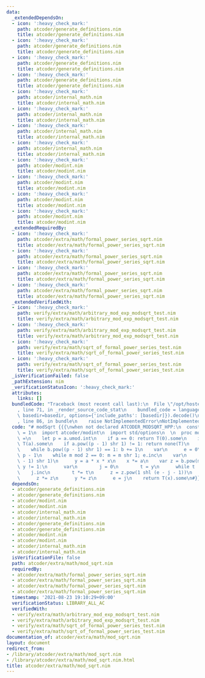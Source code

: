 ```yaml
---
data:
  _extendedDependsOn:
  - icon: ':heavy_check_mark:'
    path: atcoder/generate_definitions.nim
    title: atcoder/generate_definitions.nim
  - icon: ':heavy_check_mark:'
    path: atcoder/generate_definitions.nim
    title: atcoder/generate_definitions.nim
  - icon: ':heavy_check_mark:'
    path: atcoder/generate_definitions.nim
    title: atcoder/generate_definitions.nim
  - icon: ':heavy_check_mark:'
    path: atcoder/generate_definitions.nim
    title: atcoder/generate_definitions.nim
  - icon: ':heavy_check_mark:'
    path: atcoder/internal_math.nim
    title: atcoder/internal_math.nim
  - icon: ':heavy_check_mark:'
    path: atcoder/internal_math.nim
    title: atcoder/internal_math.nim
  - icon: ':heavy_check_mark:'
    path: atcoder/internal_math.nim
    title: atcoder/internal_math.nim
  - icon: ':heavy_check_mark:'
    path: atcoder/internal_math.nim
    title: atcoder/internal_math.nim
  - icon: ':heavy_check_mark:'
    path: atcoder/modint.nim
    title: atcoder/modint.nim
  - icon: ':heavy_check_mark:'
    path: atcoder/modint.nim
    title: atcoder/modint.nim
  - icon: ':heavy_check_mark:'
    path: atcoder/modint.nim
    title: atcoder/modint.nim
  - icon: ':heavy_check_mark:'
    path: atcoder/modint.nim
    title: atcoder/modint.nim
  _extendedRequiredBy:
  - icon: ':heavy_check_mark:'
    path: atcoder/extra/math/formal_power_series_sqrt.nim
    title: atcoder/extra/math/formal_power_series_sqrt.nim
  - icon: ':heavy_check_mark:'
    path: atcoder/extra/math/formal_power_series_sqrt.nim
    title: atcoder/extra/math/formal_power_series_sqrt.nim
  - icon: ':heavy_check_mark:'
    path: atcoder/extra/math/formal_power_series_sqrt.nim
    title: atcoder/extra/math/formal_power_series_sqrt.nim
  - icon: ':heavy_check_mark:'
    path: atcoder/extra/math/formal_power_series_sqrt.nim
    title: atcoder/extra/math/formal_power_series_sqrt.nim
  _extendedVerifiedWith:
  - icon: ':heavy_check_mark:'
    path: verify/extra/math/arbitrary_mod_exp_modsqrt_test.nim
    title: verify/extra/math/arbitrary_mod_exp_modsqrt_test.nim
  - icon: ':heavy_check_mark:'
    path: verify/extra/math/arbitrary_mod_exp_modsqrt_test.nim
    title: verify/extra/math/arbitrary_mod_exp_modsqrt_test.nim
  - icon: ':heavy_check_mark:'
    path: verify/extra/math/sqrt_of_formal_power_series_test.nim
    title: verify/extra/math/sqrt_of_formal_power_series_test.nim
  - icon: ':heavy_check_mark:'
    path: verify/extra/math/sqrt_of_formal_power_series_test.nim
    title: verify/extra/math/sqrt_of_formal_power_series_test.nim
  _isVerificationFailed: false
  _pathExtension: nim
  _verificationStatusIcon: ':heavy_check_mark:'
  attributes:
    links: []
  bundledCode: "Traceback (most recent call last):\n  File \"/opt/hostedtoolcache/Python/3.10.1/x64/lib/python3.10/site-packages/onlinejudge_verify/documentation/build.py\"\
    , line 71, in _render_source_code_stat\n    bundled_code = language.bundle(stat.path,\
    \ basedir=basedir, options={'include_paths': [basedir]}).decode()\n  File \"/opt/hostedtoolcache/Python/3.10.1/x64/lib/python3.10/site-packages/onlinejudge_verify/languages/nim.py\"\
    , line 86, in bundle\n    raise NotImplementedError\nNotImplementedError\n"
  code: "# modSqrt {{{\nwhen not declared ATCODER_MODSQRT_HPP:\n  const ATCODER_MODSQRT_HPP*\
    \ = 1\n  import atcoder/modint\n  import std/options\n  \n  proc modSqrt*[T:ModInt](a:T):Option[T]\
    \ =\n    let p = a.umod.int\n    if a == 0: return T(0).some\n    if p == 2: return\
    \ T(a).some\n    if a.pow((p - 1) shr 1) != 1: return none(T)\n    var b = T(1)\n\
    \    while b.pow((p - 1) shr 1) == 1: b += 1\n    var\n      e = 0\n      m =\
    \ p - 1\n    while m mod 2 == 0: m = m shr 1; e.inc\n    var\n      x = a.pow((m\
    \ - 1) shr 1)\n      y = a * x * x\n    x *= a\n    var z = b.pow(m)\n    while\
    \ y != 1:\n      var\n        j = 0\n        t = y\n      while t != 1:\n    \
    \    j.inc\n        t *= t\n      z = z.pow(1 shl (e - j - 1))\n      x *= z\n\
    \      z *= z\n      y *= z\n      e = j\n    return T(x).some\n#}}}\n"
  dependsOn:
  - atcoder/generate_definitions.nim
  - atcoder/generate_definitions.nim
  - atcoder/modint.nim
  - atcoder/modint.nim
  - atcoder/internal_math.nim
  - atcoder/internal_math.nim
  - atcoder/generate_definitions.nim
  - atcoder/generate_definitions.nim
  - atcoder/modint.nim
  - atcoder/modint.nim
  - atcoder/internal_math.nim
  - atcoder/internal_math.nim
  isVerificationFile: false
  path: atcoder/extra/math/mod_sqrt.nim
  requiredBy:
  - atcoder/extra/math/formal_power_series_sqrt.nim
  - atcoder/extra/math/formal_power_series_sqrt.nim
  - atcoder/extra/math/formal_power_series_sqrt.nim
  - atcoder/extra/math/formal_power_series_sqrt.nim
  timestamp: '2021-08-23 19:10:29+09:00'
  verificationStatus: LIBRARY_ALL_AC
  verifiedWith:
  - verify/extra/math/arbitrary_mod_exp_modsqrt_test.nim
  - verify/extra/math/arbitrary_mod_exp_modsqrt_test.nim
  - verify/extra/math/sqrt_of_formal_power_series_test.nim
  - verify/extra/math/sqrt_of_formal_power_series_test.nim
documentation_of: atcoder/extra/math/mod_sqrt.nim
layout: document
redirect_from:
- /library/atcoder/extra/math/mod_sqrt.nim
- /library/atcoder/extra/math/mod_sqrt.nim.html
title: atcoder/extra/math/mod_sqrt.nim
---
```

